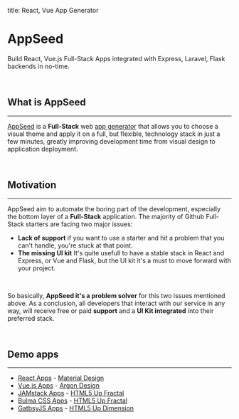 title: React, Vue App Generator

# AppSeed
Build React, Vue.js Full-Stack Apps integrated with Express, Laravel, Flask backends in no-time.

<br />

## What is AppSeed
---
[AppSeed](https://appseed.us) is a **Full-Stack** web [app generator](https://appseed.us/app-generator) that allows you to choose a visual theme and apply it on a full, but flexible, technology stack in just a few minutes, greatly improving development time from visual design to application deployment.

<br />

## Motivation
---
AppSeed aim to automate the boring part of the development, especially the bottom layer of a **Full-Stack** application. The majority of Github Full-Stack starters are facing two major issues:

* **Lack of support** if you want to use a starter and hit a problem that you can't handle, you're stuck at that point.
* **The missing UI kit** It's quite usefull to have a stable stack in React and Express, or Vue and Flask, but the UI kit it's a must to move forward with your project.

<br />

So basically, **AppSeed it's a problem solver** for this two issues mentioned above. As a conclusion, all developers that interact with our service in any way, will receive free or paid **support** and a **UI Kit integrated** into their preferred stack. 

<br />

## Demo apps
---
* [React Apps](https://appseed.us/apps/react) - [Material Design](https://appseed.us/apps/react/express/material-kit-creative-tim)
* [Vue.js Apps](https://appseed.us/apps/vuejs) - [Argon Design](https://appseed.us/apps/vuejs/express/argon-design-system-creative-tim)
* [JAMstack Apps](https://appseed.us/apps/jamstack) - [HTML5 Up Fractal](https://appseed.us/apps/jamstack/html5up-fractal) 
* [Bulma CSS Apps](https://appseed.us/apps/jamstack) - [HTML5 Up Fractal](https://appseed.us/apps/jamstack/html5up-fractal) 
* [GatbsyJS Apps](https://appseed.us/apps/gatsbyjs) - [HTML5 Up Dimension](https://appseed.us/apps/gatsbyjs/html5up-dimension)



